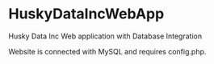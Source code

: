 # HuskyDataIncWebApp
Husky Data Inc Web application with Database Integration

Website is connected with MySQL and requires config.php. 
